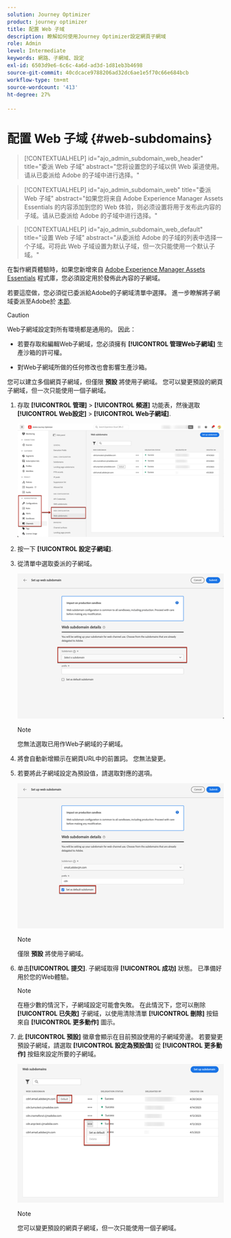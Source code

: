 ```yaml
---
solution: Journey Optimizer
product: journey optimizer
title: 配置 Web 子域
description: 瞭解如何使用Journey Optimizer設定網頁子網域
role: Admin
level: Intermediate
keywords: 網路、子網域、設定
exl-id: 6503d9e6-6c6c-4a6d-ad3d-1d81eb3b4698
source-git-commit: 40cdcace9788206ad32dc6ae1e5f70c66e684bcb
workflow-type: tm+mt
source-wordcount: '413'
ht-degree: 27%

---
```


# 配置 Web 子域 {#web-subdomains}

>[!CONTEXTUALHELP]
>id="ajo_admin_subdomain_web_header"
>title="委派 Web 子域"
>abstract="您将设置您的子域以供 Web 渠道使用。请从已委派给 Adobe 的子域中进行选择。"

>[!CONTEXTUALHELP]
>id="ajo_admin_subdomain_web"
>title="委派 Web 子域"
>abstract="如果您将来自 Adobe Experience Manager Assets Essentials 的内容添加到您的 Web 体验，则必须设置将用于发布此内容的子域。请从已委派给 Adobe 的子域中进行选择。"

>[!CONTEXTUALHELP]
>id="ajo_admin_subdomain_web_default"
>title="设置 Web 子域"
>abstract="从委派给 Adobe 的子域的列表中选择一个子域。可将此 Web 子域设置为默认子域，但一次只能使用一个默认子域。"

在製作網頁體驗時，如果您新增來自 [Adobe Experience Manager Assets Essentials](../email/assets-essentials.md) 程式庫，您必須設定用於發佈此內容的子網域。

若要這麼做，您必須從已委派給Adobe的子網域清單中選擇。 進一步瞭解將子網域委派至Adobe於 [本節](../configuration/delegate-subdomain.md).

>[!CAUTION]
>
>Web子網域設定對所有環境都是通用的。 因此：
>
>* 若要存取和編輯Web子網域，您必須擁有 **[!UICONTROL 管理Web子網域]** 生產沙箱的許可權。
>
> * 對Web子網域所做的任何修改也會影響生產沙箱。


您可以建立多個網頁子網域，但僅限 **預設** 將使用子網域。 您可以變更預設的網頁子網域，但一次只能使用一個子網域。

1. 存取 **[!UICONTROL 管理]** > **[!UICONTROL 頻道]** 功能表，然後選取 **[!UICONTROL Web設定]** > **[!UICONTROL Web子網域]**.

   ![](assets/web-access-subdomains.png)

1. 按一下 **[!UICONTROL 設定子網域]**.

1. 從清單中選取委派的子網域。

   ![](assets/web-subdomain-details.png)

   >[!NOTE]
   >
   >您無法選取已用作Web子網域的子網域。

1. 將會自動新增顯示在網頁URL中的前置詞。 您無法變更。

1. 若要將此子網域設定為預設值，請選取對應的選項。

   ![](assets/web-subdomain-details-default.png)

   >[!NOTE]
   >
   >僅限 **預設** 將使用子網域。

1. 单击&#x200B;**[!UICONTROL 提交]**. 子網域取得 **[!UICONTROL 成功]** 狀態。 已準備好用於您的Web體驗。

   >[!NOTE]
   >
   >在極少數的情況下，子網域設定可能會失敗。 在此情況下，您可以刪除 **[!UICONTROL 已失敗]** 子網域，以使用清除清單 **[!UICONTROL 刪除]** 按鈕來自 **[!UICONTROL 更多動作]** 圖示。

1. 此 **[!UICONTROL 預設]** 徽章會顯示在目前預設使用的子網域旁邊。 若要變更預設子網域，請選取 **[!UICONTROL 設定為預設值]** 從 **[!UICONTROL 更多動作]** 按鈕來設定所要的子網域。

   ![](assets/web-subdomain-default.png)

   >[!NOTE]
   >
   >您可以變更預設的網頁子網域，但一次只能使用一個子網域。

   <!--Only a subdomain with the **[!UICONTROL Success]** status can be set as default.

    You cannot delete a subdomain with the **[!UICONTROL Processing]** status.-->
